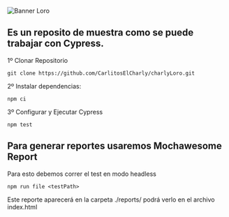 ![Banner Loro](https://www.loroinsurance.com/assets/icons/logo-light-green.svg)

## Es un reposito de muestra como se puede trabajar con Cypress.

1º Clonar Repositorio
```
git clone https://github.com/CarlitosElCharly/charlyLoro.git
```
2º Instalar dependencias:
```
npm ci
```
3º Configurar y Ejecutar Cypress
```
npm test
```

## Para generar reportes usaremos Mochawesome Report

Para esto debemos correr el test en modo headless
```
npm run file <testPath>
```
Este reporte aparecerá en la carpeta ./reports/ podrá verlo
en el archivo index.html